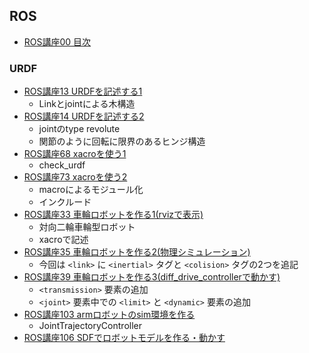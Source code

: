 ## ROS
  - [ROS講座00 目次](https://qiita.com/srs/items/5f44440afea0eb616b4a)

### URDF
  - [ROS講座13 URDFを記述する1](https://qiita.com/srs/items/35bbaadd6c4be1e39bb9)
    - Linkとjointによる木構造
  - [ROS講座14 URDFを記述する2](https://qiita.com/srs/items/77f378230bf856a3625c)
    - jointのtype revolute
    - 関節のように回転に限界のあるヒンジ構造
  - [ROS講座68 xacroを使う1](https://qiita.com/srs/items/43528d00ee789171367f)
    - check_urdf
  - [ROS講座73 xacroを使う2](https://qiita.com/srs/items/9ac7f2f6e47732bb7535)
    - macroによるモジュール化
    - インクルード
  - [ROS講座33 車輪ロボットを作る1(rvizで表示)](https://qiita.com/srs/items/c1065543228e95be1a0f)
    - 対向二輪車輪型ロボット
    - xacroで記述
  - [ROS講座35 車輪ロボットを作る2(物理シミュレーション)](https://qiita.com/srs/items/8fd145aeab1ef07ca239)
    - 今回は ```<link>``` に ```<inertial>``` タグと ```<colision>``` タグの2つを追記
  - [ROS講座39 車輪ロボットを作る3(diff_drive_controllerで動かす)](https://qiita.com/srs/items/9a1d3bc6f3d381c4d40b)
    - ```<transmission>``` 要素の追加
    - ```<joint>``` 要素中での ```<limit>``` と ```<dynamic>``` 要素の追加
  - [ROS講座103 armロボットのsim環境を作る](https://qiita.com/srs/items/42828b2d556dae146b20)
    - JointTrajectoryController
  - [ROS講座106 SDFでロボットモデルを作る・動かす](https://qiita.com/srs/items/169822609e6a21d2e336)